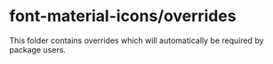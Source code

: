 # font-material-icons/overrides

This folder contains overrides which will automatically be required by package users.
